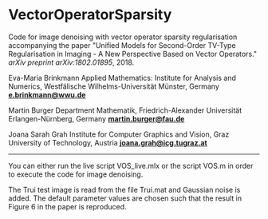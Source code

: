 # VectorOperatorSparsity

Code for image denoising with vector operator sparsity regularisation accompanying the paper
"Unified Models for Second-Order TV-Type Regularisation in Imaging - A New Perspective Based on Vector Operators." _arXiv preprint arXiv:1802.01895_, 2018.

Eva-Maria Brinkmann
Applied Mathematics: Institute for Analysis and Numerics, Westfälische Wilhelms-Universität Münster, Germany
**e.brinkmann@wwu.de**

Martin Burger
Department Mathematik, Friedrich-Alexander Universität Erlangen-Nürnberg, Germany
**martin.burger@fau.de**

Joana Sarah Grah
Institute for Computer Graphics and Vision, Graz University of Technology, Austria
**joana.grah@icg.tugraz.at**


- - -

You can either run the live script VOS_live.mlx or the script VOS.m in order to execute the code for image denoising.

The Trui test image is read from the file Trui.mat and Gaussian noise is added. The default parameter values are chosen such that the result in Figure 6 in the paper is reproduced.

